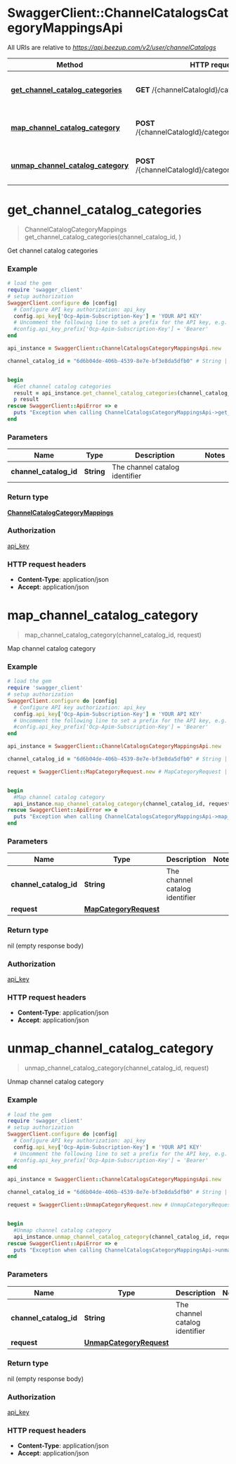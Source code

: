 # SwaggerClient::ChannelCatalogsCategoryMappingsApi

All URIs are relative to *https://api.beezup.com/v2/user/channelCatalogs*

Method | HTTP request | Description
------------- | ------------- | -------------
[**get_channel_catalog_categories**](ChannelCatalogsCategoryMappingsApi.md#get_channel_catalog_categories) | **GET** /{channelCatalogId}/categoryMappings | Get channel catalog categories
[**map_channel_catalog_category**](ChannelCatalogsCategoryMappingsApi.md#map_channel_catalog_category) | **POST** /{channelCatalogId}/categoryMappings/map | Map channel catalog category
[**unmap_channel_catalog_category**](ChannelCatalogsCategoryMappingsApi.md#unmap_channel_catalog_category) | **POST** /{channelCatalogId}/categoryMappings/unmap | Unmap channel catalog category


# **get_channel_catalog_categories**
> ChannelCatalogCategoryMappings get_channel_catalog_categories(channel_catalog_id, )

Get channel catalog categories

### Example
```ruby
# load the gem
require 'swagger_client'
# setup authorization
SwaggerClient.configure do |config|
  # Configure API key authorization: api_key
  config.api_key['Ocp-Apim-Subscription-Key'] = 'YOUR API KEY'
  # Uncomment the following line to set a prefix for the API key, e.g. 'Bearer' (defaults to nil)
  #config.api_key_prefix['Ocp-Apim-Subscription-Key'] = 'Bearer'
end

api_instance = SwaggerClient::ChannelCatalogsCategoryMappingsApi.new

channel_catalog_id = "6d6b04de-406b-4539-8e7e-bf3e8da5dfb0" # String | The channel catalog identifier


begin
  #Get channel catalog categories
  result = api_instance.get_channel_catalog_categories(channel_catalog_id, )
  p result
rescue SwaggerClient::ApiError => e
  puts "Exception when calling ChannelCatalogsCategoryMappingsApi->get_channel_catalog_categories: #{e}"
end
```

### Parameters

Name | Type | Description  | Notes
------------- | ------------- | ------------- | -------------
 **channel_catalog_id** | **String**| The channel catalog identifier | 

### Return type

[**ChannelCatalogCategoryMappings**](ChannelCatalogCategoryMappings.md)

### Authorization

[api_key](../README.md#api_key)

### HTTP request headers

 - **Content-Type**: application/json
 - **Accept**: application/json



# **map_channel_catalog_category**
> map_channel_catalog_category(channel_catalog_id, request)

Map channel catalog category

### Example
```ruby
# load the gem
require 'swagger_client'
# setup authorization
SwaggerClient.configure do |config|
  # Configure API key authorization: api_key
  config.api_key['Ocp-Apim-Subscription-Key'] = 'YOUR API KEY'
  # Uncomment the following line to set a prefix for the API key, e.g. 'Bearer' (defaults to nil)
  #config.api_key_prefix['Ocp-Apim-Subscription-Key'] = 'Bearer'
end

api_instance = SwaggerClient::ChannelCatalogsCategoryMappingsApi.new

channel_catalog_id = "6d6b04de-406b-4539-8e7e-bf3e8da5dfb0" # String | The channel catalog identifier

request = SwaggerClient::MapCategoryRequest.new # MapCategoryRequest | 


begin
  #Map channel catalog category
  api_instance.map_channel_catalog_category(channel_catalog_id, request)
rescue SwaggerClient::ApiError => e
  puts "Exception when calling ChannelCatalogsCategoryMappingsApi->map_channel_catalog_category: #{e}"
end
```

### Parameters

Name | Type | Description  | Notes
------------- | ------------- | ------------- | -------------
 **channel_catalog_id** | **String**| The channel catalog identifier | 
 **request** | [**MapCategoryRequest**](MapCategoryRequest.md)|  | 

### Return type

nil (empty response body)

### Authorization

[api_key](../README.md#api_key)

### HTTP request headers

 - **Content-Type**: application/json
 - **Accept**: application/json



# **unmap_channel_catalog_category**
> unmap_channel_catalog_category(channel_catalog_id, request)

Unmap channel catalog category

### Example
```ruby
# load the gem
require 'swagger_client'
# setup authorization
SwaggerClient.configure do |config|
  # Configure API key authorization: api_key
  config.api_key['Ocp-Apim-Subscription-Key'] = 'YOUR API KEY'
  # Uncomment the following line to set a prefix for the API key, e.g. 'Bearer' (defaults to nil)
  #config.api_key_prefix['Ocp-Apim-Subscription-Key'] = 'Bearer'
end

api_instance = SwaggerClient::ChannelCatalogsCategoryMappingsApi.new

channel_catalog_id = "6d6b04de-406b-4539-8e7e-bf3e8da5dfb0" # String | The channel catalog identifier

request = SwaggerClient::UnmapCategoryRequest.new # UnmapCategoryRequest | 


begin
  #Unmap channel catalog category
  api_instance.unmap_channel_catalog_category(channel_catalog_id, request)
rescue SwaggerClient::ApiError => e
  puts "Exception when calling ChannelCatalogsCategoryMappingsApi->unmap_channel_catalog_category: #{e}"
end
```

### Parameters

Name | Type | Description  | Notes
------------- | ------------- | ------------- | -------------
 **channel_catalog_id** | **String**| The channel catalog identifier | 
 **request** | [**UnmapCategoryRequest**](UnmapCategoryRequest.md)|  | 

### Return type

nil (empty response body)

### Authorization

[api_key](../README.md#api_key)

### HTTP request headers

 - **Content-Type**: application/json
 - **Accept**: application/json




